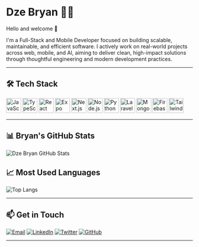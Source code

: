 # Dze Bryan 👨‍💻

Hello and welcome 👋

 I'm a Full-Stack and Mobile Developer focused on building scalable, maintainable, and efficient software. I actively work on real-world projects across web, mobile, and AI, aiming to deliver clean, high-impact solutions through thoughtful engineering and modern development practices.

---

## 🛠 Tech Stack

<p align="left">
  <img src="https://cdn.jsdelivr.net/gh/devicons/devicon/icons/javascript/javascript-original.svg" alt="JavaScript" width="40" height="40"/>
  <img src="https://cdn.jsdelivr.net/gh/devicons/devicon/icons/typescript/typescript-original.svg" alt="TypeScript" width="40" height="40"/>
  <img src="https://cdn.jsdelivr.net/gh/devicons/devicon/icons/react/react-original.svg" alt="React" width="40" height="40"/>
  <img src="https://avatars.githubusercontent.com/u/12504344?s=200&v=4" alt="Expo" width="40" height="40"/> <!-- Expo -->
  <img src="https://cdn.jsdelivr.net/gh/devicons/devicon/icons/nextjs/nextjs-original.svg" alt="Next.js" width="40" height="40"/>
  <img src="https://cdn.jsdelivr.net/gh/devicons/devicon/icons/nodejs/nodejs-original.svg" alt="Node.js" width="40" height="40"/>
  <img src="https://cdn.jsdelivr.net/gh/devicons/devicon/icons/python/python-original.svg" alt="Python" width="40" height="40"/>
  <img src="https://upload.wikimedia.org/wikipedia/commons/9/9a/Laravel.svg" alt="Laravel" width="40" height="40"/> <!-- Laravel -->
  <img src="https://cdn.jsdelivr.net/gh/devicons/devicon/icons/mongodb/mongodb-original.svg" alt="MongoDB" width="40" height="40"/>
  <img src="https://cdn.jsdelivr.net/gh/devicons/devicon/icons/firebase/firebase-plain.svg" alt="Firebase" width="40" height="40"/>
  <img src="https://www.vectorlogo.zone/logos/tailwindcss/tailwindcss-icon.svg" alt="Tailwind CSS" width="40" height="40"/>
</p>

---

## 📊 Bryan's GitHub Stats

![Dze Bryan GitHub Stats](https://github-readme-stats.vercel.app/api?username=G-Bryan237&show_icons=true&theme=dark&cache_seconds=1800&v=1)

## 📈 Most Used Languages

![Top Langs](https://github-readme-stats.vercel.app/api/top-langs/?username=G-Bryan237&layout=compact&theme=dark)

---

## 📫 Get in Touch

[![Email](https://img.shields.io/badge/Email-e.bryandze@gmail.com-D14836?style=for-the-badge&logo=gmail&logoColor=white)](mailto:e.bryandze@gmail.com)
[![LinkedIn](https://img.shields.io/badge/LinkedIn-Bryan%20Dze-0077B5?style=for-the-badge&logo=linkedin&logoColor=white)](https://www.linkedin.com/in/dzebryan237/)
[![Twitter](https://img.shields.io/badge/Twitter-@dze_bryan-1DA1F2?style=for-the-badge&logo=twitter&logoColor=white)](https://x.com/dze_bryan)
[![GitHub](https://img.shields.io/badge/GitHub-G--Bryan237-181717?style=for-the-badge&logo=github&logoColor=white)](https://github.com/G-Bryan237)


---

